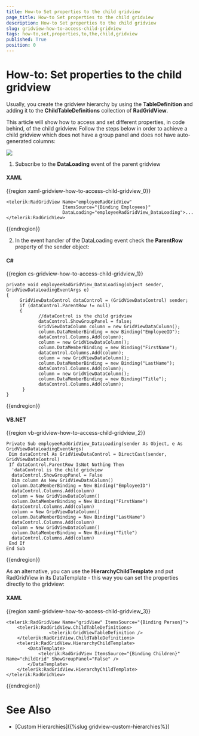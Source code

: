 ```yaml
---
title: How-to Set properties to the child gridview
page_title: How-to Set properties to the child gridview
description: How-to Set properties to the child gridview
slug: gridview-how-to-access-child-gridview
tags: how-to,set,properties,to,the,child,gridview
published: True
position: 0
---
```


# How-to: Set properties to the child gridview


Usually, you create the gridview hierarchy by using the __TableDefinition__ and adding it to the __ChildTableDefinitions__ collection of __RadGridView__. 

This article will show how to access and set different properties, in code behind, of the child gridview. Follow the steps below in order to achieve a child gridview which does not have a group panel and does not have auto-generated columns:

![](images/gridview_how_to_child_grid.png)


1. Subscribe to the __DataLoading__ event of the parent gridview 

#### __XAML__

{{region xaml-gridview-how-to-access-child-gridview_0}}

	<telerik:RadGridView Name="employeeRadGridView" 
	                     ItemsSource="{Binding Employees}" 
	                     DataLoading="employeeRadGridView_DataLoading">...
	</telerik:RadGridView>
{{endregion}}

2. In the event handler of the DataLoading event check the __ParentRow__ property of the sender object:

#### __C#__

{{region cs-gridview-how-to-access-child-gridview_1}}

	private void employeeRadGridView_DataLoading(object sender, GridViewDataLoadingEventArgs e)
	{
	     GridViewDataControl dataControl = (GridViewDataControl) sender;
	     if (dataControl.ParentRow != null)
	     {
	            //dataControl is the child gridview
	            dataControl.ShowGroupPanel = false;
	            GridViewDataColumn column = new GridViewDataColumn();
	            column.DataMemberBinding = new Binding("EmployeeID");
	            dataControl.Columns.Add(column);
	            column = new GridViewDataColumn();
	            column.DataMemberBinding = new Binding("FirstName");
	            dataControl.Columns.Add(column);
	            column = new GridViewDataColumn();
	            column.DataMemberBinding = new Binding("LastName");
	            dataControl.Columns.Add(column);
	            column = new GridViewDataColumn();
	            column.DataMemberBinding = new Binding("Title");
	            dataControl.Columns.Add(column);
	      }
	}
{{endregion}}

#### __VB.NET__

{{region vb-gridview-how-to-access-child-gridview_2}}

	Private Sub employeeRadGridView_DataLoading(sender As Object, e As GridViewDataLoadingEventArgs)
	 Dim dataControl As GridViewDataControl = DirectCast(sender, GridViewDataControl)
	 If dataControl.ParentRow IsNot Nothing Then
	  'dataControl is the child gridview
	  dataControl.ShowGroupPanel = False
	  Dim column As New GridViewDataColumn()
	  column.DataMemberBinding = New Binding("EmployeeID")
	  dataControl.Columns.Add(column)
	  column = New GridViewDataColumn()
	  column.DataMemberBinding = New Binding("FirstName")
	  dataControl.Columns.Add(column)
	  column = New GridViewDataColumn()
	  column.DataMemberBinding = New Binding("LastName")
	  dataControl.Columns.Add(column)
	  column = New GridViewDataColumn()
	  column.DataMemberBinding = New Binding("Title")
	  dataControl.Columns.Add(column)
	 End If
	End Sub
{{endregion}}

As an alternative, you can use the __HierarchyChildTemplate__ and put RadGridView in its DataTemplate - this way you can set the properties directly to the gridview:

#### __XAML__

{{region xaml-gridview-how-to-access-child-gridview_3}}

	<telerik:RadGridView Name="gridView" ItemsSource="{Binding Person}">
	    <telerik:RadGridView.ChildTableDefinitions>
	                <telerik:GridViewTableDefinition />
	    </telerik:RadGridView.ChildTableDefinitions>
	    <telerik:RadGridView.HierarchyChildTemplate>
	        <DataTemplate>
	            <telerik:RadGridView ItemsSource="{Binding Children}" Name="childGrid" ShowGroupPanel="False" />
	        </DataTemplate>
	    </telerik:RadGridView.HierarchyChildTemplate>
	</telerik:RadGridView>
{{endregion}}

# See Also

 * [Custom Hierarchies]({%slug gridview-custom-hierarchies%})
